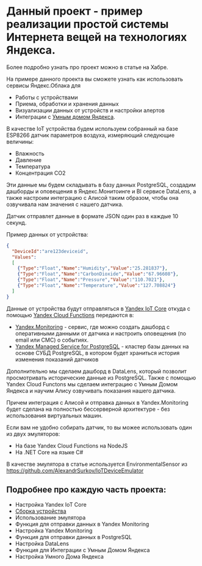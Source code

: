 # Данный проект - пример реализации простой системы Интернета вещей на технологиях Яндекса.

Более подробно узнать про проект можно в статье на Хабре.

На примере данного проекта вы сможете узнать как использовать сервисы Яндекс.Облака для
 - Работы с устройствами
 - Приема, обработки и хранения данных
 - Визуализации данных от устройств и настройки алертов
 - Интеграции с [Умным домом Яндекса](https://yandex.ru/alice/smart-home).

В качестве IoT устройства будем используем собранный на базе ESP8266 датчик параметров воздуха, измеряющий следующие величины:
 - Влажность
 - Давление
 - Температура
 - Концентрация CO2
 
Эти данные мы будем складывать в базу данных PostgreSQL, создадим дашборды и оповещения в Яндекс.Монитоинге и BI сервисе DataLens, а также настроим интеграцию с Алисой таким образом, чтобы она озвучивала нам значения с нашего датчика.
 
Датчик отправлет данные в формате JSON один раз в каждые 10 секунд.

Пример данных от устройства:
```json
{
  "DeviceId":"are123deviceid",
  "Values":
  [
    {"Type":"Float","Name":"Humidity","Value":"25.281837"},
    {"Type":"Float","Name":"CarbonDioxide","Value":"67.96608"},
    {"Type":"Float","Name":"Pressure","Value":"110.7021"},
    {"Type":"Float","Name":"Temperature","Value":"127.708824"}
  ]
}
```

Данные от устройства будут отправляться в [Yandex IoT Core](https://cloud.yandex.ru/services/iot-core) откуда с помощью [Yandex Cloud Functions](https://cloud.yandex.ru/services/functions) передаются в:
- [Yandex.Monitoring](https://cloud.yandex.ru/services/monitoring) - сервис, где можно создать дашборд с оперативными данными от датчика и настроить оповещения (по email или СМС) о событиях. 
- [Yandex Managed Service for PostgreSQL](https://cloud.yandex.ru/services/managed-postgresql) - кластер базы данных на основе СУБД PostgreSQL, в котором будет храниться история изменения показаний датчиков

Дополнительно мы сделаем дашборд в DataLens, который позволит просмотривать исторические данные из PostgreSQL.
Также с помощью Yandex Cloud Functons мы сделаем интеграцию с Умным Домом Яндекса и научим Алису озвучивать показания нашего датчика.

Причем интеграция с Алисой и отправка данных в Yandex.Monitoring будет сделана на полностью бессерверной архитектуре - без использования виртуальных машин.

Если вам не удобно собирать датчик, то вы можее использовать один из двух эмуляторов:
 - На базе Yandex Cloud Functions на NodeJS
 - На .NET Core на языке C#
 
В качестве эмулятора в статье используется EnvironmentalSensor из https://github.com/AlexandrSurkov/IoTDeviceEmulator

## Подробнее про каждую часть проекта:
 - Настройка Yandex IoT Core
 - [Сборка устройства](https://github.com/AlexandrSurkov/YandexCloudAirMonitor/wiki/%D0%A1%D0%B1%D0%BE%D1%80%D0%BA%D0%B0-%D1%83%D1%81%D1%82%D1%80%D0%BE%D0%B9%D1%81%D1%82%D0%B2%D0%B0)
 - Использование эмулятора
 - Функция для отправки данных в Yandex Monitoring
 - Настройка Yandex Monitoring
 - Функция для отправки данных в PostgreSQL
 - Настройка DataLens
 - Функция для Интеграции с Умным Домом Яндекса
 - Настройка Умного Дома Яндекса

